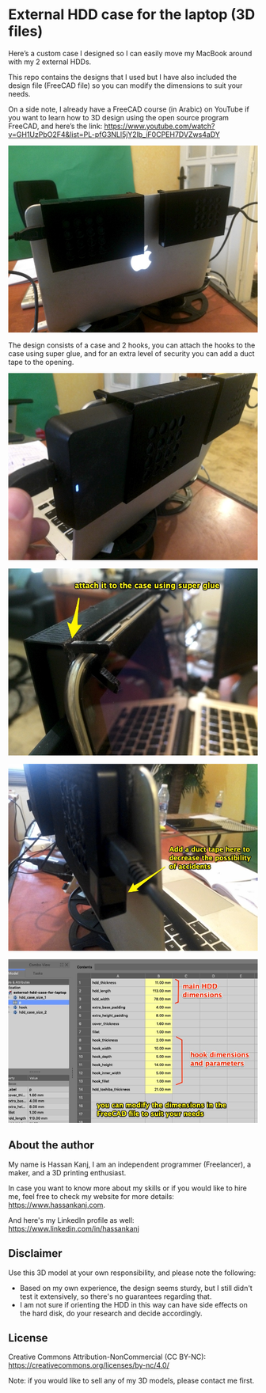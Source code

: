 # External HDD case for the laptop (3D files)

Here’s a custom case I designed so I can easily move my MacBook around with my 2 external HDDs.

This repo contains the designs that I used but I have also included the design file (FreeCAD file) so you can modify the dimensions to suit your needs.

On a side note, I already have a FreeCAD course (in Arabic) on YouTube if you want to learn how to 3D design using the open source program FreeCAD, and here’s the link: https://www.youtube.com/watch?v=GH1UzPbO2F4&list=PL-pfG3NLl5jY2lb_iF0CPEH7DVZws4aDY


![image](https://github.com/HassanKanj/external-hdd-case-for-laptop/blob/main/documentation/images/1.jpg)

The design consists of a case and 2 hooks, you can attach the hooks to the case using super glue, and for an extra level of security you can add a duct tape to the opening.

![image](https://github.com/HassanKanj/external-hdd-case-for-laptop/blob/main/documentation/images/2.jpg)

![image](https://github.com/HassanKanj/external-hdd-case-for-laptop/blob/main/documentation/images/3.jpg)

![image](https://github.com/HassanKanj/external-hdd-case-for-laptop/blob/main/documentation/images/5.jpg)

![image](https://github.com/HassanKanj/external-hdd-case-for-laptop/blob/main/documentation/images/4.jpg)

## About the author

My name is Hassan Kanj, I am an independent programmer (Freelancer), a maker, and a 3D printing enthusiast.

In case you want to know more about my skills or if you would like to hire me, feel free to check my website for more details: https://www.hassankanj.com.

And here's my LinkedIn profile as well: https://www.linkedin.com/in/hassankanj 

## Disclaimer

Use this 3D model at your own responsibility, and please note the following:

- Based on my own experience, the design seems sturdy, but I still didn't test it extensively, so there's no guarantees regarding that.
- I am not sure if orienting the HDD in this way can have side effects on the hard disk, do your research and decide accordingly.

## License

Creative Commons Attribution-NonCommercial (CC BY-NC): https://creativecommons.org/licenses/by-nc/4.0/

Note: if you would like to sell any of my 3D models, please contact me first.
